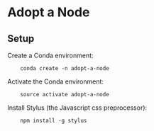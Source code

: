 
# Adopt a Node

## Setup

Create a Conda environment:

```
    conda create -n adopt-a-node
```

Activate the Conda environment:

```
    source activate adopt-a-node
```

Install Stylus (the Javascript css preprocessor):
```
    npm install -g stylus
```
